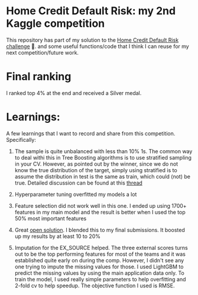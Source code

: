 # Home Credit Default Risk: my 2nd Kaggle competition 

This repository has part of my solution to the [Home Credit Default Risk challenge](https://www.kaggle.com/c/home-credit-default-risk) :house_with_garden:.
and some useful functions/code that I think I can reuse for my next competition/future work.

# Final ranking
I ranked top 4% at the end and received a Silver medal.

# Learnings:
A few learnings that I want to record and share from this competition. Specifically:
1. The sample is quite unbalanced with less than 10% 1s. The common way to deal withi this in Tree Boosting algorithms is 
to use stratified sampling in your CV. However, as pointed out by the winner, since we do not know the true distribution of the target, 
simply using stratified is to assume the distribution in test is the same as train, which could (not) be true. Detailed discussion can be
found at this [thread](https://www.kaggle.com/c/home-credit-default-risk/discussion/59954)

2. Hyperparameter tuning overfitted my models a lot

3. Feature selection did not work well in this one. I ended up using 1700+ features in my main model and the result is better when I used the top 
50% most important features

4. Great [open solution](https://github.com/neptune-ml/open-solution-home-credit). I blended this to my final submissions. It boosted up my results
by at least 10 to 20%

5. Imputation for the EX_SOURCE helped. The three external scores turns out to be the top performing features for most of the teams and it was established quite early on during the comp. However, I didn't see any one trying to impute the missing values for those. I used 
LightGBM to predict the missing values by using the main application data only. To train the model, I used really simple parameters to help overfitting and 2-fold cv to help speedup. The objective function I used is RMSE.
